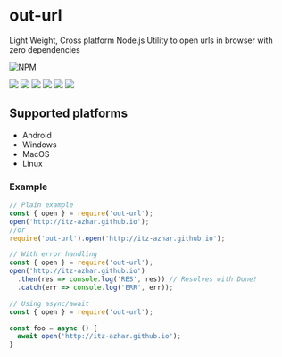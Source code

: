 # out-url
Light Weight, Cross platform Node.js Utility to open urls in browser with zero dependencies

[![NPM](https://nodei.co/npm/out-url.svg?downloads=true&downloadRank=true&stars=true)](https://nodei.co/npm/out-url/)


![](https://img.shields.io/npm/v/out-url) ![](https://img.shields.io/bundlephobia/minzip/out-url) ![](https://img.shields.io/bundlephobia/min/out-url) ![](https://img.shields.io/npm/dt/out-url) ![](https://img.shields.io/github/issues/azhar22k/ourl) ![](https://img.shields.io/github/issues-pr/azhar22k/ourl)

## Supported platforms
- Android
- Windows
- MacOS
- Linux

### Example
```javascript
// Plain example
const { open } = require('out-url');
open('http://itz-azhar.github.io');
//or
require('out-url').open('http://itz-azhar.github.io');
```

```javascript
// With error handling
const { open } = require('out-url');
open('http://itz-azhar.github.io')
  .then(res => console.log('RES', res)) // Resolves with Done!
  .catch(err => console.log('ERR', err));
```

```javascript
// Using async/await
const { open } = require('out-url');

const foo = async () {
  await open('http://itz-azhar.github.io');
}
```
